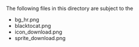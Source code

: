 The following files in this directory are subject to the 

* bg_hr.png
* blacktocat.png
* icon_download.png
* sprite_download.png
